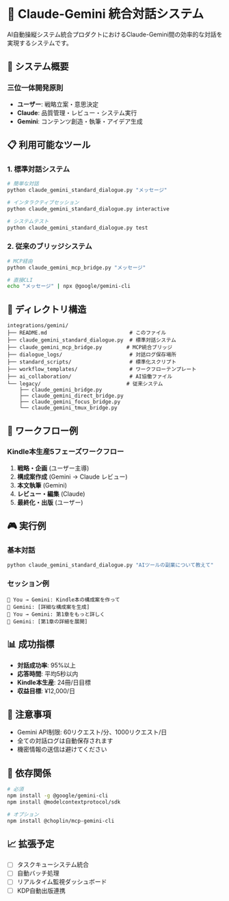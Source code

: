 # 🚀 Claude-Gemini 統合対話システム

AI自動操縦システム統合プロダクトにおけるClaude-Gemini間の効率的な対話を実現するシステムです。

## 🎯 システム概要

### 三位一体開発原則
- **ユーザー**: 戦略立案・意思決定
- **Claude**: 品質管理・レビュー・システム実行
- **Gemini**: コンテンツ創造・執筆・アイデア生成

## 📋 利用可能なツール

### 1. 標準対話システム
```bash
# 簡単な対話
python claude_gemini_standard_dialogue.py "メッセージ"

# インタラクティブセッション
python claude_gemini_standard_dialogue.py interactive

# システムテスト
python claude_gemini_standard_dialogue.py test
```

### 2. 従来のブリッジシステム
```bash
# MCP経由
python claude_gemini_mcp_bridge.py "メッセージ"

# 直接CLI
echo "メッセージ" | npx @google/gemini-cli
```

## 📂 ディレクトリ構造

```
integrations/gemini/
├── README.md                           # このファイル
├── claude_gemini_standard_dialogue.py  # 標準対話システム
├── claude_gemini_mcp_bridge.py        # MCP統合ブリッジ
├── dialogue_logs/                      # 対話ログ保存場所
├── standard_scripts/                   # 標準化スクリプト
├── workflow_templates/                 # ワークフローテンプレート
├── ai_collaboration/                   # AI協働ファイル
└── legacy/                            # 従来システム
    ├── claude_gemini_bridge.py
    ├── claude_gemini_direct_bridge.py
    ├── claude_gemini_focus_bridge.py
    └── claude_gemini_tmux_bridge.py
```

## 🔄 ワークフロー例

### Kindle本生産5フェーズワークフロー
1. **戦略・企画** (ユーザー主導)
2. **構成案作成** (Gemini → Claude レビュー)
3. **本文執筆** (Gemini)
4. **レビュー・編集** (Claude)
5. **最終化・出版** (ユーザー)

## 🎮 実行例

### 基本対話
```bash
python claude_gemini_standard_dialogue.py "AIツールの副業について教えて"
```

### セッション例
```
👤 You → Gemini: Kindle本の構成案を作って
🤖 Gemini: [詳細な構成案を生成]
👤 You → Gemini: 第1章をもっと詳しく
🤖 Gemini: [第1章の詳細を展開]
```

## 📊 成功指標
- **対話成功率**: 95%以上
- **応答時間**: 平均5秒以内
- **Kindle本生産**: 24冊/日目標
- **収益目標**: ¥12,000/日

## 🚨 注意事項
- Gemini API制限: 60リクエスト/分、1000リクエスト/日
- 全ての対話ログは自動保存されます
- 機密情報の送信は避けてください

## 🔧 依存関係
```bash
# 必須
npm install -g @google/gemini-cli
npm install @modelcontextprotocol/sdk

# オプション
npm install @choplin/mcp-gemini-cli
```

## 📈 拡張予定
- [ ] タスクキューシステム統合
- [ ] 自動バッチ処理
- [ ] リアルタイム監視ダッシュボード
- [ ] KDP自動出版連携